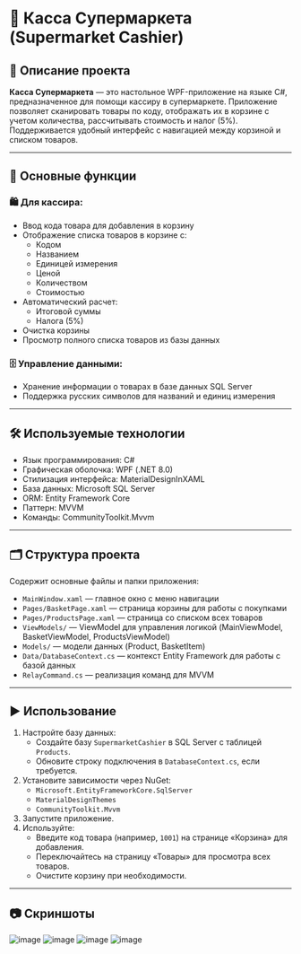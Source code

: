 # 🛒 Касса Супермаркета (Supermarket Cashier)

## 📖 Описание проекта

**Касса Супермаркета** — это настольное WPF-приложение на языке C#, предназначенное для помощи кассиру в супермаркете. Приложение позволяет сканировать товары по коду, отображать их в корзине с учетом количества, рассчитывать стоимость и налог (5%). Поддерживается удобный интерфейс с навигацией между корзиной и списком товаров.

---

## 🔑 Основные функции

### 🛍 Для кассира:
- Ввод кода товара для добавления в корзину
- Отображение списка товаров в корзине с:
  - Кодом
  - Названием
  - Единицей измерения
  - Ценой
  - Количеством
  - Стоимостью
- Автоматический расчет:
  - Итоговой суммы
  - Налога (5%)
- Очистка корзины
- Просмотр полного списка товаров из базы данных

### 🗄 Управление данными:
- Хранение информации о товарах в базе данных SQL Server
- Поддержка русских символов для названий и единиц измерения

---

## 🛠 Используемые технологии

- Язык программирования: C#
- Графическая оболочка: WPF (.NET 8.0)
- Стилизация интерфейса: MaterialDesignInXAML
- База данных: Microsoft SQL Server
- ORM: Entity Framework Core
- Паттерн: MVVM
- Команды: CommunityToolkit.Mvvm

---

## 🗂 Структура проекта

Содержит основные файлы и папки приложения:

- `MainWindow.xaml` — главное окно с меню навигации
- `Pages/BasketPage.xaml` — страница корзины для работы с покупками
- `Pages/ProductsPage.xaml` — страница со списком всех товаров
- `ViewModels/` — ViewModel для управления логикой (MainViewModel, BasketViewModel, ProductsViewModel)
- `Models/` — модели данных (Product, BasketItem)
- `Data/DatabaseContext.cs` — контекст Entity Framework для работы с базой данных
- `RelayCommand.cs` — реализация команд для MVVM

---

## ▶️ Использование

1. Настройте базу данных:
   - Создайте базу `SupermarketCashier` в SQL Server с таблицей `Products`.
   - Обновите строку подключения в `DatabaseContext.cs`, если требуется.
2. Установите зависимости через NuGet:
   - `Microsoft.EntityFrameworkCore.SqlServer`
   - `MaterialDesignThemes`
   - `CommunityToolkit.Mvvm`
3. Запустите приложение.
4. Используйте:
   - Введите код товара (например, `1001`) на странице «Корзина» для добавления.
   - Переключайтесь на страницу «Товары» для просмотра всех товаров.
   - Очистите корзину при необходимости.

---

## 📷 Скриншоты

![image](https://github.com/user-attachments/assets/1b66807e-2995-4b41-aba7-04619b5b6819)
![image](https://github.com/user-attachments/assets/19142550-8c37-48dc-a16a-46cfffd34ade)
![image](https://github.com/user-attachments/assets/52bdc784-b7f0-43df-840a-f3ba61d910a9)
![image](https://github.com/user-attachments/assets/3699fa4a-7415-458a-881d-be604ab42d10)




